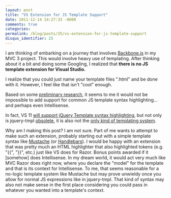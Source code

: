 ```yaml
---
layout: post
title: "VS Extension for JS Template Support"
date: 2011-12-14 14:27:33 -0600
comments: true
categories:
permalink: /blog/posts/25/vs-extension-for-js-template-support
disqus_identifier: 25
---
```


I am thinking of embarking on a journey that involves [Backbone.js](http://documentcloud.github.com/backbone/) in my MVC 3 project. This would involve heavy use of templating. After thinking about it a bit and doing some Googling, I realized that **there is no JS template extension for Visual Studio.**

I realize that you could just name your template files ".html" and be done with it. However, I feel like that isn't "cool" enough.

Based on some [preliminary research](http://stackoverflow.com/questions/3253205/how-do-i-visual-studio-syntax-highlighting-extension), it seems to me it would not be impossible to add support for common JS template syntax highlighting... and perhaps even Intellisense.

In fact, VS 11 [will support jQuery Template syntax highlighting](http://blogs.msdn.com/b/webdevtools/archive/2011/09/15/new-javascript-editing-features-for-web-development-in-visual-studio-11-developer-preview.aspx), but not only is jquery-tmpl [obsolete](http://weblogs.asp.net/stevewellens/archive/2011/12/01/goodby-jquery-templates-hello-jsrender.aspx), it is also not the [only kind of templating system](http://jsperf.com/dom-vs-innerhtml-based-templating/112).

Why am I making this post? I am not sure. Part of me wants to attempt to make such an extension, probably starting out with a simple template syntax like [Mustache](http://mustache.github.com/) (or [Handlebars](http://www.handlebarsjs.com/)). I would be happy with an extension that was pretty much an HTML highlighter that also highlighted tokens (e.g. "{{", "}}", etc.) just like VS does for Razor. Bonus points awarded if it [somehow] does Intellisense. In my dream world, it would act very much like MVC Razor does right now, where you declare the "model" for the template and that is its context for Intellisense. To me, that seems reasonable for a no-logic template system like Mustache but may prove unwieldy once you allow for normal JS expressions like in jquery-tmpl. That kind of syntax may also not make sense in the first place considering you could pass in whatever you wanted into a template's context.